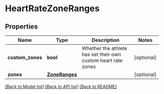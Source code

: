 # HeartRateZoneRanges

## Properties
Name | Type | Description | Notes
------------ | ------------- | ------------- | -------------
**custom_zones** | **bool** | Whether the athlete has set their own custom heart rate zones | [optional] 
**zones** | [**ZoneRanges**](ZoneRanges.md) |  | [optional] 

[[Back to Model list]](../README.md#documentation-for-models) [[Back to API list]](../README.md#documentation-for-api-endpoints) [[Back to README]](../README.md)


